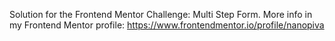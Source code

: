 Solution for the Frontend Mentor Challenge: Multi Step Form. More info in my Frontend Mentor profile: https://www.frontendmentor.io/profile/nanopiva
